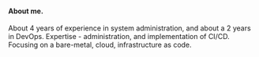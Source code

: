 #### About me. 
About 4 years of experience in system administration, and about a 2 years in DevOps. 
Expertise - administration, and implementation of CI/CD. Focusing on a bare-metal, cloud, infrastructure as code.
